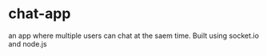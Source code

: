 # chat-app

an app where multiple users can chat at the saem time. Built using socket.io and node.js
